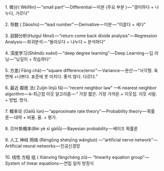 <br />
1. 微分( Wéifēn) — ”small part” — Differential — 미분 (주요 부분 ) — ”경미하다 + 나누다, 가르다” <br />
<br /> 
2. 导数 ( Dǎoshù) — “lead number” — Derivative — 미분 — “이끌다 + 세다”<br />
<br />
3. 迴歸分析(Huíguī fēnxī) — “return come back divide analysis” — Regression Analysis — 회귀분석 — “돌아오다 + 나누다 + 분석하다”<br />
<br />
4. 深度学习(Shēndù xuéxí) — “deep degree learning” — Deep Learning — 딥 러닝 — ”닝깊이 + 학습하다”<br />
<br />
5. 方差( Fāng chā) — “square difference/error” — Variance — 분산 — “사각형. 육면체 +나쁘다. 표준에 못 미치다. 좋지 않다. 다르다.”<br />
<br />
6. 最近 鄰居 法( Zuìjìn línjū fǎ) — “recent neighbor law” —K-nearest neighbor algorithm — k-최근접 이웃 알고리즘 — “ 가장 짧은. 가장 가까운.+ 이웃집. 이웃 사람. + 방법. 방식.<br />
<br />
7. 概率论 (Gàilǜ lùn) — “approximate rate theory” — Probability theory — 확률론 — 대략 + 비율. 율. + 평가.<br />
<br />
8. 贝叶斯概率(Bèi yè sī gàilǜ) — Bayesian probability — 베이즈 확률론<br />
<br />
9. 人工 神经 网络 (Réngōng shénjīng wǎngluò) —“artificial nerve network” — Artificial neural networks — 인공신경망<br />
<br />
10. 线性 方程 组 ( Xiànxìng fāngchéng zǔ)— “linearity equation group” — System of linear equations — 연립 일차 방정식<br />
